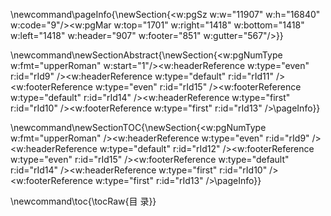 \newcommand\pageInfo{\newSection{<w:pgSz w:w="11907" w:h="16840" w:code="9"/><w:pgMar w:top="1701" w:right="1418" w:bottom="1418" w:left="1418" w:header="907" w:footer="851" w:gutter="567"/>}}

\newcommand\newSectionAbstract{\newSection{<w:pgNumType w:fmt="upperRoman" w:start="1"/><w:headerReference w:type="even" r:id="rId9" /><w:headerReference w:type="default" r:id="rId11" /><w:footerReference w:type="even" r:id="rId15" /><w:footerReference w:type="default" r:id="rId14" /><w:headerReference w:type="first" r:id="rId10" /><w:footerReference w:type="first" r:id="rId13" />\pageInfo}}

\newcommand\newSectionTOC{\newSection{<w:pgNumType w:fmt="upperRoman" /><w:headerReference w:type="even" r:id="rId9" /><w:headerReference w:type="default" r:id="rId12" /><w:footerReference w:type="even" r:id="rId15" /><w:footerReference w:type="default" r:id="rId14" /><w:headerReference w:type="first" r:id="rId10" /><w:footerReference w:type="first" r:id="rId13" />\pageInfo}}

\newcommand\toc{\tocRaw{目  录}}
